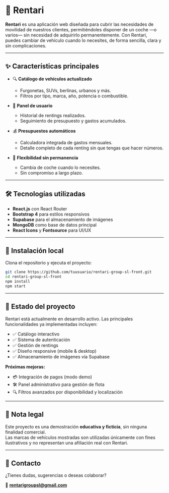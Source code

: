 
# 🚗 Rentari

**Rentari** es una aplicación web diseñada para cubrir las necesidades de movilidad de nuestros clientes, permitiéndoles disponer de un coche —o varios— sin necesidad de adquirirlo permanentemente. Con Rentari, puedes cambiar de vehículo cuando lo necesites, de forma sencilla, clara y sin complicaciones.

---

## ✨ Características principales

- 🔍 **Catálogo de vehículos actualizado**
  - Furgonetas, SUVs, berlinas, urbanos y más.
  - Filtros por tipo, marca, año, potencia o combustible.

- 👤 **Panel de usuario**
  - Historial de rentings realizados.
  - Seguimiento de presupuesto y gastos acumulados.

- 💰 **Presupuestos automáticos**
  - Calculadora integrada de gastos mensuales.
  - Detalle completo de cada renting sin que tengas que hacer números.

- 🔁 **Flexibilidad sin permanencia**
  - Cambia de coche cuando lo necesites.
  - Sin compromiso a largo plazo.

---

## 🛠️ Tecnologías utilizadas

- **React.js** con React Router
- **Bootstrap 4** para estilos responsivos
- **Supabase** para el almacenamiento de imágenes
- **MongoDB** como base de datos principal
- **React Icons** y **Fontsource** para UI/UX

---

## 🚀 Instalación local

Clona el repositorio y ejecuta el proyecto:

```bash
git clone https://github.com/tuusuario/rentari-group-sl-front.git
cd rentari-group-sl-front
npm install
npm start
```

---

## 🧪 Estado del proyecto

Rentari está actualmente en desarrollo activo. Las principales funcionalidades ya implementadas incluyen:

- ✅ Catálogo interactivo  
- ✅ Sistema de autenticación  
- ✅ Gestión de rentings  
- ✅ Diseño responsive (mobile & desktop)  
- ✅ Almacenamiento de imágenes vía Supabase  

**Próximas mejoras:**

- 💳 Integración de pagos (modo demo)  
- 🛠️ Panel administrativo para gestión de flota  
- 🔍 Filtros avanzados por disponibilidad y localización  

---

## 📄 Nota legal

Este proyecto es una demostración **educativa y ficticia**, sin ninguna finalidad comercial.  
Las marcas de vehículos mostradas son utilizadas únicamente con fines ilustrativos y no representan una afiliación real con Rentari.

---

## 📩 Contacto

¿Tienes dudas, sugerencias o deseas colaborar?

📧 **rentarigroupsl@gmail.com**
